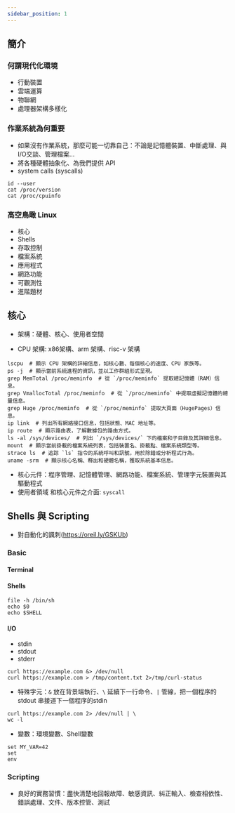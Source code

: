 ```yaml
---
sidebar_position: 1
---
```


## 簡介
### 何謂現代化環境
- 行動裝置
- 雲端運算
- 物聯網
- 處理器架構多樣化

### 作業系統為何重要
- 如果沒有作業系統，那麼可能一切靠自己：不論是記憶體裝置、中斷處理、與I/O交談、管理檔案...
- 將各種硬體抽象化、為我們提供 API
- system calls (syscalls)
```
id --user
cat /proc/version
cat /proc/cpuinfo
```

### 高空鳥瞰 Linux
- 核心
- Shells
- 存取控制
- 檔案系統
- 應用程式
- 網路功能
- 可觀測性
- 進階題材

## 核心
- 架構：硬體、核心、使用者空間

- CPU 架構: x86架構、arm 架構、risc-v 架構
```
lscpu  # 顯示 CPU 架構的詳細信息，如核心數、每個核心的速度、CPU 家族等。
ps -j  # 顯示當前系統進程的資訊，並以工作群組形式呈現。
grep MemTotal /proc/meminfo  # 從 `/proc/meminfo` 提取總記憶體（RAM）信息。
grep VmallocTotal /proc/meminfo  # 從 `/proc/meminfo` 中提取虛擬記憶體的總量信息。
grep Huge /proc/meminfo  # 從 `/proc/meminfo` 提取大頁面（HugePages）信息。
ip link  # 列出所有網絡接口信息，包括狀態、MAC 地址等。
ip route  # 顯示路由表，了解數據包的路由方式。
ls -al /sys/devices/  # 列出 `/sys/devices/` 下的檔案和子目錄及其詳細信息。
mount  # 顯示當前掛載的檔案系統列表，包括裝置名、掛載點、檔案系統類型等。
strace ls  # 追踪 `ls` 指令的系統呼叫和訊號，用於除錯或分析程式行為。
uname -srm  # 顯示核心名稱、釋出和硬體名稱，獲取系統基本信息。
```
- 核心元件：程序管理、記憶體管理、網路功能、檔案系統、管理字元裝置與其驅動程式
- 使用者領域 和核心元件之介面: `syscall`

## Shells 與 Scripting
- 對自動化的諷刺(https://oreil.ly/GSKUb)

### Basic
#### Terminal
#### Shells
```
file -h /bin/sh
echo $0
echo $SHELL
```
#### I/O
- stdin
- stdout
- stderr
```
curl https://example.com &> /dev/null
curl https://example.com > /tmp/content.txt 2>/tmp/curl-status
```

- 特殊字元：`&` 放在背景端執行、`\` 延續下一行命令、`|` 管線，把一個程序的stdout 串接道下一個程序的stdin
```
curl https://example.com 2> /dev/null | \
wc -l 
```
- 變數：環境變數、Shell變數
```
set MY_VAR=42
set
env
```

### Scripting
- 良好的實務習慣：盡快清楚地回報故障、敏感資訊、糾正輸入、檢查相依性、錯誤處理、文件、版本控管、測試
